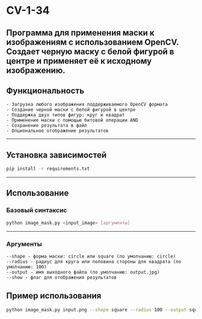 # CV-1-34

Программа для применения маски к изображениям с использованием OpenCV. Создает черную маску с белой фигурой в центре и применяет её к исходному изображению. 
---

## Функциональность

```
- Загрузка любого изображения поддерживаемого OpenCV формата
- Создание черной маски с белой фигурой в центре
- Поддержка двух типов фигур: круг и квадрат
- Применение маски с помощью битовой операции AND
- Сохранение результата в файл
- Опциональное отображение результатов
```
---

## Установка зависимостей
  
```bash
pip install -r requirements.txt
```
---

## Использование

### Базовый синтаксис
```bash
python image_mask.py <input_image> [аргументы]
```
---

### Аргументы

```
--shape - форма маски: circle или square (по умолчанию: circle)
--radius - радиус для круга или половина стороны для квадрата (по умолчанию: 100)
--output - имя выходного файла (по умолчанию: output.jpg)
--show - флаг для отображения результатов
```

## Пример использования

```bash
python image_mask.py input.png --shape square --radius 100 --output square_result.png --show
```
